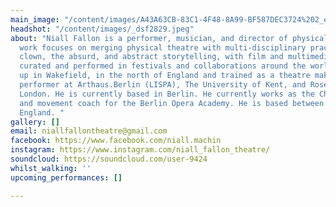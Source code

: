 ```yaml
---
main_image: "/content/images/A43A63CB-83C1-4F48-8A99-BF587DEC3724%202_edited_edited.jpg"
headshot: "/content/images/_dsf2829.jpeg"
about: "Niall Fallon is a performer, musician, and director of physical performance.\nHis
  work focuses on merging physical theatre with multi-disciplinary practices.\nCombining
  clown, the absurd, and abstract storytelling, with film and multimedia.\nHe has
  curated and performed in festivals and collaborations around the world.  He\ngrew
  up in Wakefield, in the north of England and trained as a theatre maker and\nphysical
  performer at Arthaus.Berlin (LISPA), The University of Kent, and Rose Bruford\nCollege
  London. He is currently based in Berlin. He currently works as the Choreographer
  and movement coach for the Berlin Opera Academy. He is based between Berlin and
  England. "
gallery: []
email: niallfallontheatre@gmail.com
facebook: https://www.facebook.com/niall.machin
instagram: https://www.instagram.com/niall_fallon_theatre/
soundcloud: https://soundcloud.com/user-9424
whilst_walking: ''
upcoming_performances: []

---
```

